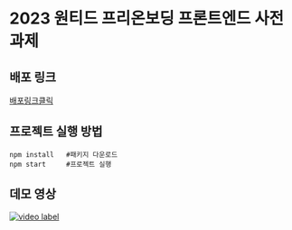 # 2023 원티드 프리온보딩 프론트엔드 사전과제
## 배포 링크 
[배포링크클릭](https://strong-pothos-2dfcc9.netlify.app/)
## 프로젝트 실행 방법
```
npm install   #패키지 다운로드
npm start     #프로젝트 실행
```
## 데모 영상
[![video label](https://user-images.githubusercontent.com/50097134/218621516-78fc2d31-87e2-465a-b6af-20388df371da.png)](https://youtu.be/M6HzzXzQfdU)
